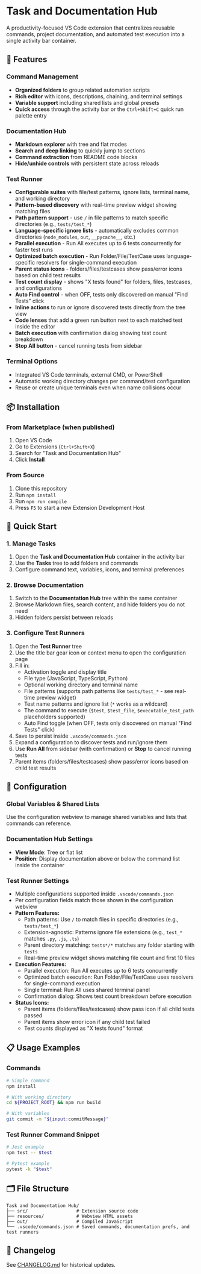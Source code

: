 # Task and Documentation Hub

A productivity-focused VS Code extension that centralizes reusable commands, project documentation, and automated test execution into a single activity bar container.

## 🚀 Features

### Command Management
- **Organized folders** to group related automation scripts
- **Rich editor** with icons, descriptions, chaining, and terminal settings
- **Variable support** including shared lists and global presets
- **Quick access** through the activity bar or the `Ctrl+Shift+C` quick run palette entry

### Documentation Hub
- **Markdown explorer** with tree and flat modes
- **Search and deep linking** to quickly jump to sections
- **Command extraction** from README code blocks
- **Hide/unhide controls** with persistent state across reloads

### Test Runner
- **Configurable suites** with file/test patterns, ignore lists, terminal name, and working directory
- **Pattern-based discovery** with real-time preview widget showing matching files
- **Path pattern support** - use `/` in file patterns to match specific directories (e.g., `tests/test_*`)
- **Language-specific ignore lists** - automatically excludes common directories (`node_modules`, `out`, `__pycache__`, etc.)
- **Parallel execution** - Run All executes up to 6 tests concurrently for faster test runs
- **Optimized batch execution** - Run Folder/File/TestCase uses language-specific resolvers for single-command execution
- **Parent status icons** - folders/files/testcases show pass/error icons based on child test results
- **Test count display** - shows "X tests found" for folders, files, testcases, and configurations
- **Auto Find control** - when OFF, tests only discovered on manual "Find Tests" click
- **Inline actions** to run or ignore discovered tests directly from the tree view
- **Code lenses** that add a green run button next to each matched test inside the editor
- **Batch execution** with confirmation dialog showing test count breakdown
- **Stop All button** - cancel running tests from sidebar

### Terminal Options
- Integrated VS Code terminals, external CMD, or PowerShell
- Automatic working directory changes per command/test configuration
- Reuse or create unique terminals even when name collisions occur

## 📦 Installation

### From Marketplace (when published)
1. Open VS Code
2. Go to Extensions (`Ctrl+Shift+X`)
3. Search for "Task and Documentation Hub"
4. Click **Install**

### From Source
1. Clone this repository
2. Run `npm install`
3. Run `npm run compile`
4. Press `F5` to start a new Extension Development Host

## 🎯 Quick Start

### 1. Manage Tasks
1. Open the **Task and Documentation Hub** container in the activity bar
2. Use the **Tasks** tree to add folders and commands
3. Configure command text, variables, icons, and terminal preferences

### 2. Browse Documentation
1. Switch to the **Documentation Hub** tree within the same container
2. Browse Markdown files, search content, and hide folders you do not need
3. Hidden folders persist between reloads

### 3. Configure Test Runners
1. Open the **Test Runner** tree
2. Use the title bar gear icon or context menu to open the configuration page
3. Fill in:
   - Activation toggle and display title
   - File type (JavaScript, TypeScript, Python)
   - Optional working directory and terminal name
   - File patterns (supports path patterns like `tests/test_*` - see real-time preview widget)
   - Test name patterns and ignore list (`*` works as a wildcard)
   - The command to execute (`$test`, `$test_file`, `$executable_test_path` placeholders supported)
   - Auto Find toggle (when OFF, tests only discovered on manual "Find Tests" click)
4. Save to persist inside `.vscode/commands.json`
5. Expand a configuration to discover tests and run/ignore them
6. Use **Run All** from sidebar (with confirmation) or **Stop** to cancel running tests
7. Parent items (folders/files/testcases) show pass/error icons based on child test results

## 🔧 Configuration

### Global Variables & Shared Lists
Use the configuration webview to manage shared variables and lists that commands can reference.

### Documentation Hub Settings
- **View Mode**: Tree or flat list
- **Position**: Display documentation above or below the command list inside the container

### Test Runner Settings
- Multiple configurations supported inside `.vscode/commands.json`
- Per configuration fields match those shown in the configuration webview
- **Pattern Features:**
  - Path patterns: Use `/` to match files in specific directories (e.g., `tests/test_*`)
  - Extension-agnostic: Patterns ignore file extensions (e.g., `test_*` matches `.py`, `.js`, `.ts`)
  - Parent directory matching: `tests*/*` matches any folder starting with `tests`
  - Real-time preview widget shows matching file count and first 10 files
- **Execution Features:**
  - Parallel execution: Run All executes up to 6 tests concurrently
  - Optimized batch execution: Run Folder/File/TestCase uses resolvers for single-command execution
  - Single terminal: Run All uses shared terminal panel
  - Confirmation dialog: Shows test count breakdown before execution
- **Status Icons:**
  - Parent items (folders/files/testcases) show pass icon if all child tests passed
  - Parent items show error icon if any child test failed
  - Test counts displayed as "X tests found" format

## 📋 Usage Examples

### Commands
```bash
# Simple command
npm install

# With working directory
cd ${PROJECT_ROOT} && npm run build

# With variables
git commit -m "${input:commitMessage}"
```

### Test Runner Command Snippet
```bash
# Jest example
npm test -- $test

# Pytest example
pytest -k "$test"
```

## 🗂 File Structure

```
Task and Documentation Hub/
├── src/                  # Extension source code
├── resources/            # Webview HTML assets
├── out/                  # Compiled JavaScript
└── .vscode/commands.json # Saved commands, documentation prefs, and test runners
```

## 📝 Changelog

See [CHANGELOG.md](./CHANGELOG.md) for historical updates.
